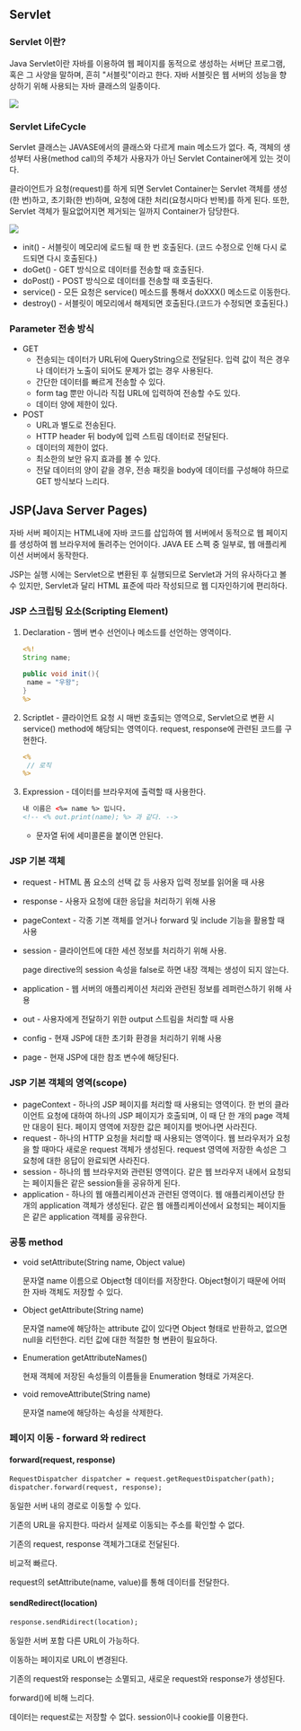## Servlet



### Servlet 이란?

Java Servlet이란 자바를 이용하여 웹 페이지를 동적으로 생성하는 서버단 프로그램, 혹은 그 사양을 말하며, 흔히 "서블릿"이라고 한다. 자바 서블릿은 웹 서버의 성능을 향상하기 위해 사용되는 자바 클래스의 일종이다.

![](https://t1.daumcdn.net/cfile/tistory/2445804457382D9145)



### Servlet LifeCycle

Servlet 클래스는 JAVASE에서의 클래스와 다르게 main 메소드가 없다. 즉, 객체의 생성부터 사용(method call)의 주체가 사용자가 아닌 Servlet Container에게 있는 것이다.

클라이언트가 요청(request)를 하게 되면 Servlet Container는 Servlet 객체를 생성(한 번)하고, 초기화(한 번)하며, 요청에 대한 처리(요청시마다 반복)를 하게 된다. 또한, Servlet 객체가 필요없어지면 제거되는 일까지 Container가 담당한다.



![](https://t1.daumcdn.net/cfile/tistory/991870335A04292F0B)



- init() - 서블릿이 메모리에 로드될 때 한 번 호출된다. (코드 수정으로 인해 다시 로드되면 다시 호출된다.)
- doGet() - GET 방식으로 데이터를 전송할 때 호출된다.
- doPost() - POST 방식으로 데이터를 전송할 때 호출된다.
- service() - 모든 요청은 service() 메소드를 통해서 doXXX() 메소드로 이동한다.
- destroy() - 서블릿이 메모리에서 해제되면 호출된다.(코드가 수정되면 호출된다.)



### Parameter 전송 방식

- GET 
  - 전송되는 데이터가 URL뒤에 QueryString으로 전달된다. 입력 값이 적은 경우나 데이터가 노출이 되어도 문제가 없는 경우 사용된다.
  - 간단한 데이터를 빠르게 전송할 수 있다.
  - form tag 뿐만 아니라 직접 URL에 입력하여 전송할 수도 있다.
  - 데이터 양에 제한이 있다.
- POST
  - URL과 별도로 전송된다.
  - HTTP header 뒤 body에 입력 스트림 데이터로 전달된다.
  - 데이터의 제한이 없다.
  - 최소한의 보안 유지 효과를 볼 수 있다.
  - 전달 데이터의 양이 같을 경우, 전송 패킷을 body에 데이터를 구성해야 하므로 GET 방식보다 느리다.



## JSP(Java Server Pages)

자바 서버 페이지는 HTML내에 자바 코드를 삽입하여 웹 서버에서 동적으로 웹 페이지를 생성하여 웹 브라우저에 돌려주는 언어이다. JAVA EE 스펙 중 일부로, 웹 애플리케이션 서버에서 동작한다.

JSP는 실행 시에는 Servlet으로 변환된 후 실행되므로 Servlet과 거의 유사하다고 볼 수 있지만, Servlet과 달리 HTML 표준에 따라 작성되므로 웹 디자인하기에 편리하다.





### JSP 스크립팅 요소(Scripting Element)

1. Declaration - 멤버 변수 선언이나 메소드를 선언하는 영역이다.

   ````jsp
   <%!
   String name;
   
   public void init(){
   	name = "우왕";
   }
   %>
   ````

2. Scriptlet - 클라이언트 요청 시 매번 호출되는 영역으로, Servlet으로 변환 시 service() method에 해당되는 영역이다. request, response에 관련된 코드를 구현한다.

   ```jsp
   <%
   	// 로직
   %>
   ```

3. Expression - 데이터를 브라우저에 출력할 때 사용한다.

   ```html
   내 이름은 <%= name %> 입니다.
   <!-- <% out.print(name); %> 과 같다. -->
   ```

   * 문자열 뒤에 세미콜론을 붙이면 안된다.

   

### JSP 기본 객체

- request - HTML 폼 요소의 선택 값 등 사용자 입력 정보를 읽어올 때 사용

- response - 사용자 요청에 대한 응답을 처리하기 위해 사용

- pageContext - 각종 기본 객체를 얻거나 forward 및 include 기능을 활용할 때 사용

- session - 클라이언트에 대한 세션 정보를 처리하기 위해 사용.

  page directive의 session 속성을 false로 하면 내장 객체는 생성이 되지 않는다.

- application - 웹 서버의 애플리케이션 처리와 관련된 정보를 레퍼런스하기 위해 사용

- out - 사용자에게 전달하기 위한 output 스트림을 처리할 때 사용

- config - 현재 JSP에 대한 초기화 환경을 처리하기 위해 사용

- page - 현재 JSP에 대한 참조 변수에 해당된다.





### JSP 기본 객체의 영역(scope)

- pageContext - 하나의 JSP 페이지를 처리할 때 사용되는 영역이다. 한 번의 클라이언트 요청에 대하여 하나의 JSP 페이지가 호출되며, 이 때 단 한 개의 page 객체만 대응이 된다. 페이지 영역에 저장한 값은 페이지를 벗어나면 사라진다.
- request - 하나의 HTTP 요청을 처리할 때 사용되는 영역이다. 웹 브라우저가 요청을 할 때마다 새로운 request 객체가 생성된다. request 영역에 저장한 속성은 그 요청에 대한 응답이 완료되면 사라진다.
- session - 하나의 웹 브라우저와 관련된 영역이다. 같은 웹 브라우저 내에서 요청되는 페이지들은 같은 session들을 공유하게 된다.
- application - 하나의 웹 애플리케이션과 관련된 영역이다. 웹 애플리케이션당 한 개의 application 객체가 생성된다. 같은 웹 애플리케이션에서 요청되는 페이지들은 같은 application 객체를 공유한다.



### 공통 method

- void setAttribute(String name, Object value)

  문자열 name 이름으로 Object형 데이터를 저장한다. Object형이기 때문에 어떠한 자바 객체도 저장할 수 있다.

- Object getAttribute(String name)

  문자열 name에 해당하는 attribute 값이 있다면 Object 형태로 반환하고, 없으면 null을 리턴한다. 리턴 값에 대한 적절한 형 변환이 필요하다.

- Enumeration getAttributeNames() 

  현재 객체에 저장된 속성들의 이름들을 Enumeration 형태로 가져온다.

- void removeAttribute(String name)

  문자열 name에 해당하는 속성을 삭제한다.





### 페이지 이동 - forward 와 redirect

#### forward(request, response)

```jsp
RequestDispatcher dispatcher = request.getRequestDispatcher(path);
dispatcher.forward(request, response);
```

동일한 서버 내의 경로로 이동할 수 있다.

기존의 URL을 유지한다. 따라서 실제로 이동되는 주소를 확인할 수 없다.

기존의 request, response 객체가그대로 전달된다.

비교적 빠르다.

request의 setAttribute(name, value)를 통해 데이터를 전달한다.



#### sendRedirect(location)

```jsp
response.sendRidirect(location);
```

동일한 서버 포함 다른 URL이 가능하다.

이동하는 페이지로 URL이 변경된다.

기존의 request와 response는 소멸되고, 새로운 request와 response가 생성된다.

forward()에 비해 느리다.

데이터는 request로는 저장할 수 없다. session이나 cookie를 이용한다.
